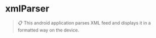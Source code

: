 # xmlParser

> :clipboard: This android application parses XML feed and displays it in a formatted way on the device.
